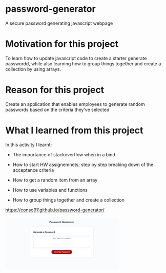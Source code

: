 # password-generator
A secure password generating javascript webpage 

# Motivation for this project

To learn how to update javascript code to create a starter generate passwordd, while also learning how to group things together and create a collection by using arrays. 

# Reason for this project 

Create an application that enables employees to generate random passwords based on the criteria they’ve selected

# What I learned from this project 

In this activity I learnt:

* The importance of stackoverflow when in a bind 

* How to start HW assignemnets; step by step breaking down of the acceptance criteria 

* How to get a random item from an array 

* How to use variables and functions 

* How to group things together and create a collection 

https://conso97.github.io/password-generator/

<img id="styledImage"
    src="Passwordgenerator.jpg" width="70%" height="70%"
    alt="password-generator"
  />
